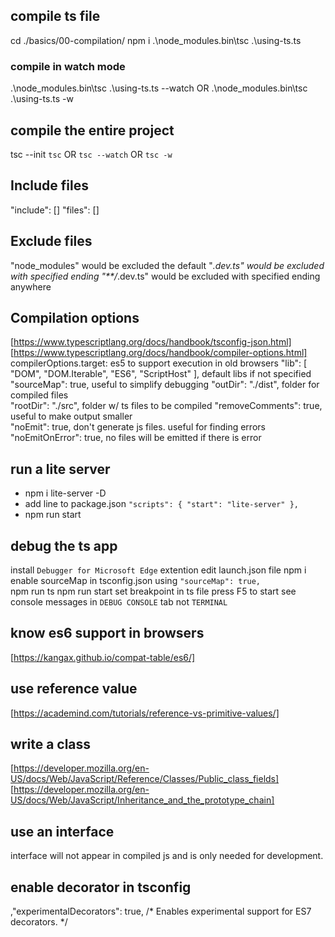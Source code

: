 ## compile ts file
cd ./basics/00-compilation/
npm i
.\node_modules\.bin\tsc .\using-ts.ts
### compile in watch mode
.\node_modules\.bin\tsc .\using-ts.ts --watch
    OR .\node_modules\.bin\tsc .\using-ts.ts -w

## compile the entire project
tsc --init
`tsc` OR `tsc --watch` OR `tsc -w`

## Include files
"include": []
"files": []

## Exclude files
"node_modules" would be excluded the default
"*.dev.ts" would be excluded with specified ending
"**/*.dev.ts" would be excluded with specified ending anywhere

## Compilation options
[https://www.typescriptlang.org/docs/handbook/tsconfig-json.html]
[https://www.typescriptlang.org/docs/handbook/compiler-options.html]
compilerOptions.target: es5 to support execution in old browsers 
"lib": [ "DOM", "DOM.Iterable", "ES6", "ScriptHost" ],     default libs if not specified
"sourceMap": true,      useful to simplify debugging
"outDir": "./dist",     folder for compiled files      
"rootDir": "./src",     folder w/ ts files to be compiled
"removeComments": true, useful to make output smaller        
"noEmit": true,         don't generate js files. useful for finding errors
"noEmitOnError": true,  no files will be emitted if there is error

## run a lite server
* npm i lite-server -D
* add line to package.json `"scripts": { "start": "lite-server" },`
* npm run start

## debug the ts app
install `Debugger for Microsoft Edge` extention
    edit launch.json file
npm i
    enable sourceMap in tsconfig.json using `"sourceMap": true,`    
    npm run ts
    npm run start
set breakpoint in ts file
press F5 to start
see console messages in `DEBUG CONSOLE` tab not `TERMINAL`

## know es6 support in browsers
[https://kangax.github.io/compat-table/es6/]

## use reference value
[https://academind.com/tutorials/reference-vs-primitive-values/]

## write a class
[https://developer.mozilla.org/en-US/docs/Web/JavaScript/Reference/Classes/Public_class_fields]
[https://developer.mozilla.org/en-US/docs/Web/JavaScript/Inheritance_and_the_prototype_chain]

## use an interface
interface will not appear in compiled js and is only needed for development.

## enable decorator in tsconfig
,"experimentalDecorators": true,        /* Enables experimental support for ES7 decorators. */
